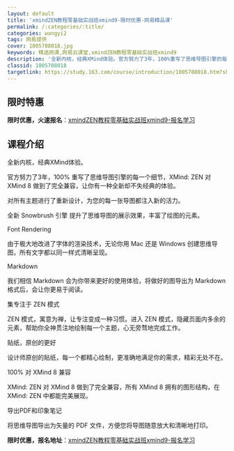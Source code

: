 ```yaml
---
layout: default
title: 'xmindZEN教程零基础实战班xmind9-限时优惠-网易精品课'
permalink: /:categories/:title/
categories: wangyi2
tags: 网易提供
cover: 1005708018.jpg
keywords: 精选网课,网易云课堂,xmindZEN教程零基础实战班xmind9
description: '全新内核，经典XMind体验。官方努力了3年，100%重写了思维导图引擎的每一个细节，XMind:ZEN对XMind8做'
classid: 1005708018
targetlink: https://study.163.com/course/introduction/1005708018.htm?share=1&shareId=1025206652&utm_campaign=share&utm_medium=iphoneShare&utm_source=&utm_u=1025206652
---
```


## 限时特惠

**限时优惠，火速报名**：[xmindZEN教程零基础实战班xmind9-报名学习](https://study.163.com/course/introduction/1005708018.htm?share=1&shareId=1025206652&utm_campaign=share&utm_medium=iphoneShare&utm_source=&utm_u=1025206652)

## 课程介绍

全新内核，经典XMind体验。

官方努力了3年，100% 重写了思维导图引擎的每一个细节，XMind: ZEN 对 XMind 8 做到了完全兼容，让你有一种全新却不失经典的体验。

对所有主题进行了重新设计，为您的每一张导图都注入新的活力。



全新 Snowbrush 引擎 提升了思维导图的展示效果，丰富了绘图的元素。

Font Rendering

由于极大地改进了字体的渲染技术，无论你用 Mac 还是 Windows 创建思维导图，所有文字都以同一样式清晰呈现。

Markdown

我们相信 Markdown 会为你带来更好的使用体验，将做好的图导出为 Markdown 格式后，会让你更易于阅读。

集专注于 ZEN 模式

ZEN 模式，寓意为禅，让专注变成一种习惯。进入 ZEN 模式，隐藏页面内多余的元素，帮助你全神贯注地绘制每一个主题，心无旁骛地完成工作。

贴纸，原创的更好

设计师原创的贴纸，每一个都精心绘制，更准确地满足你的需求，精彩无处不在。

100% 对 XMind 8 兼容

XMind: ZEN 对 XMind 8 做到了完全兼容，所有 XMind 8 拥有的图形结构，在 XMind: ZEN 中都能完美展现。

导出PDF和印象笔记

将思维导图导出为矢量的 PDF 文件，方便您将导图随意放大和清晰地打印。

**限时优惠，报名地址**：[xmindZEN教程零基础实战班xmind9-报名学习](https://study.163.com/course/introduction/1005708018.htm?share=1&shareId=1025206652&utm_campaign=share&utm_medium=iphoneShare&utm_source=&utm_u=1025206652)

